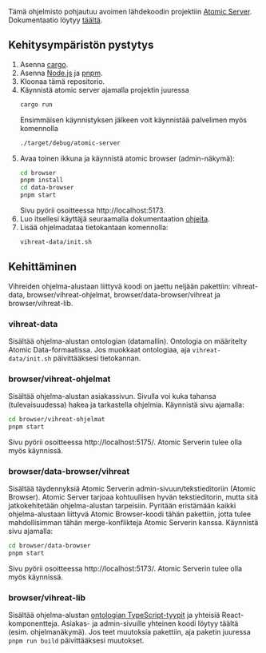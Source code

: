 Tämä ohjelmisto pohjautuu avoimen lähdekoodin projektiin [Atomic Server](https://atomicserver.eu/). Dokumentaatio löytyy [täältä](https://docs.atomicdata.dev).

## Kehitysympäristön pystytys

1. Asenna [cargo](https://doc.rust-lang.org/cargo/getting-started/installation.html).
2. Asenna [Node.js](https://nodejs.org/en/download/package-manager) ja [pnpm](https://pnpm.io/installation).
3. Kloonaa tämä repositorio.
4. Käynnistä atomic server ajamalla projektin juuressa
   ```sh
   cargo run
   ```
   Ensimmäisen käynnistyksen jälkeen voit käynnistää palvelimen myös komennolla
   ```sh
   ./target/debug/atomic-server
   ```
5. Avaa toinen ikkuna ja käynnistä atomic browser (admin-näkymä):
   ```sh
   cd browser
   pnpm install
   cd data-browser
   pnpm start
   ```
   Sivu pyörii osoitteessa http://localhost:5173.
6. Luo itsellesi käyttäjä seuraamalla dokumentaation [ohjeita](https://docs.atomicdata.dev/atomicserver/gui).
7. Lisää ohjelmadataa tietokantaan komennolla:
   ```sh
   vihreat-data/init.sh
   ```

## Kehittäminen

Vihreiden ohjelma-alustaan liittyvä koodi on jaettu neljään pakettiin: vihreat-data, browser/vihreat-ohjelmat, browser/data-browser/vihreat ja browser/vihreat-lib.

### vihreat-data

Sisältää ohjelma-alustan ontologian (datamallin). Ontologia on määritelty Atomic Data-formaatissa. Jos muokkaat ontologiaa, aja `vihreat-data/init.sh` päivittääksesi tietokannan.

### browser/vihreat-ohjelmat

Sisältää ohjelma-alustan asiakassivun. Sivulla voi kuka tahansa (tulevaisuudessa) hakea ja tarkastella ohjelmia. Käynnistä sivu ajamalla:

```sh
cd browser/vihreat-ohjelmat
pnpm start
```

Sivu pyörii osoitteessa http://localhost:5175/. Atomic Serverin tulee olla myös käynnissä.

### browser/data-browser/vihreat

Sisältää täydennyksiä Atomic Serverin admin-sivuun/tekstieditoriin (Atomic Browser). Atomic Server tarjoaa kohtuullisen hyvän tekstieditorin,
mutta sitä jatkokehitetään ohjelma-alustan tarpeisiin. Pyritään eristämään kaikki ohjelma-alustaan liittyvä Atomic Browser-koodi tähän pakettiin, jotta tulee mahdollisimman tähän merge-konflikteja Atomic Serverin kanssa. Käynnistä sivu ajamalla:

```sh
cd browser/data-browser
pnpm start
```

Sivu pyörii osoitteessa http://localhost:5173/. Atomic Serverin tulee olla myös käynnissä.

### browser/vihreat-lib

Sisältää ohjelma-alustan [ontologian TypeScript-tyypit](https://docs.atomicdata.dev/js-cli) ja yhteisiä React-komponentteja. Asiakas- ja admin-sivuille yhteinen koodi löytyy täältä (esim. ohjelmanäkymä). Jos teet muutoksia pakettiin, aja paketin juuressa `pnpm run build` päivittääksesi muutokset.
